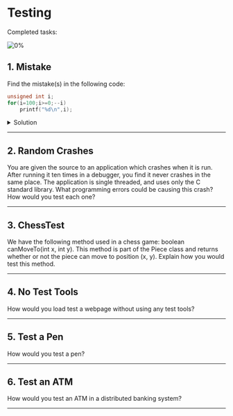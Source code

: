 # Testing

Completed tasks:

![0%](https://progress-bar.dev/0)

## 1. Mistake

Find the mistake(s) in the following code:

```c
unsigned int i;
for(i=100;i>=0;--i)
    printf("%d\n",i);
```

<details>
<summary>Solution</summary>

it will never stop. Unsigned int always `>= 0`. Also in formatted printing we should use `%u` instead of `%d`, because values after 2^31
will be interpreted as negative, in case of overflow.

```c
unsigned int i;
for(i=100;i>0;--i)
    printf("%u\n",i);

    printf("0"); // zero is out of for loop
```

</details>

<hr/>

## 2. Random Crashes

You are given the source to an application which crashes when it is run. After running it ten times in a debugger, you find it never crashes
in the same place. The application is single threaded, and uses only the C standard library. What programming errors could be causing this
crash? How would you test each one?

<hr/>

## 3. ChessTest

We have the following method used in a chess game: boolean canMoveTo(int x, int y). This method is part of the Piece class and returns
whether or not the piece can move to position (x, y). Explain how you would test this method.

<hr/>

## 4. No Test Tools

How would you load test a webpage without using any test tools?

<hr/>

## 5. Test a Pen

How would you test a pen?

<hr/>

## 6. Test an ATM

How would you test an ATM in a distributed banking system?

<hr/>

